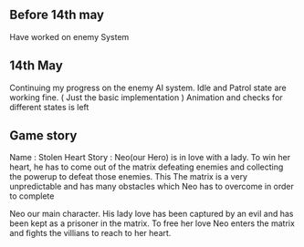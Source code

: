 ## Before 14th may
Have worked on enemy System

## 14th May
Continuing my progress on the enemy AI system.
Idle and Patrol state are working fine. ( Just the basic implementation ) 
Animation and checks for different states is left


## Game story 
Name : Stolen Heart
Story : Neo(our Hero) is in love with a lady. To win her heart, he has to come out of the matrix defeating enemies and collecting the powerup to defeat those enemies. This
The matrix is a very unpredictable and has many obstacles which Neo has to overcome in order to complete

Neo our main character. His lady love has been captured by an evil and has been kept as a prisoner in the matrix. To free her love Neo enters the matrix and fights the villians to reach to her heart.